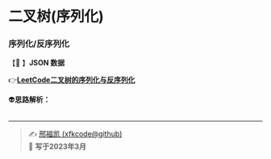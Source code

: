# 二叉树(序列化)

### 序列化/反序列化

【:satellite: 】**JSON 数据** 

:point_right:[**LeetCode二叉树的序列化与反序列化**](https://leetcode.cn/problems/serialize-and-deserialize-binary-tree/)  

:alien:**思路解析：** 

```C++
```



---
> ✍️ [邢福凯 (xfkcode@github)](https://github.com/xfkcode)  
> 📅 **写于2023年3月** 